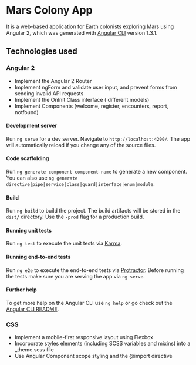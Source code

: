 # Mars Colony App
It is a web-based application for Earth colonists exploring Mars using Angular 2, which was generated with [Angular CLI](https://github.com/angular/angular-cli) version 1.3.1.

## Technologies used
### Angular 2
- Implement the Angular 2 Router
- Implement ngForm and validate user input, and prevent forms from sending invalid API requests
- Implement the OnInit Class interface ( different models)
- Implement Components (welcome, register, encounters, report, notfound)

#### Development server

Run `ng serve` for a dev server. Navigate to `http://localhost:4200/`. The app will automatically reload if you change any of the source files.

#### Code scaffolding

Run `ng generate component component-name` to generate a new component. You can also use `ng generate directive|pipe|service|class|guard|interface|enum|module`.

#### Build

Run `ng build` to build the project. The build artifacts will be stored in the `dist/` directory. Use the `-prod` flag for a production build.

#### Running unit tests

Run `ng test` to execute the unit tests via [Karma](https://karma-runner.github.io).

#### Running end-to-end tests

Run `ng e2e` to execute the end-to-end tests via [Protractor](http://www.protractortest.org/).
Before running the tests make sure you are serving the app via `ng serve`.

#### Further help

To get more help on the Angular CLI use `ng help` or go check out the [Angular CLI README](https://github.com/angular/angular-cli/blob/master/README.md).


### CSS
- Implement a mobile-first responsive layout using Flexbox
- Incorporate styles elements (including SCSS variables and mixins) into a _theme.scss file
- Use Angular Component scope styling and the @import directive